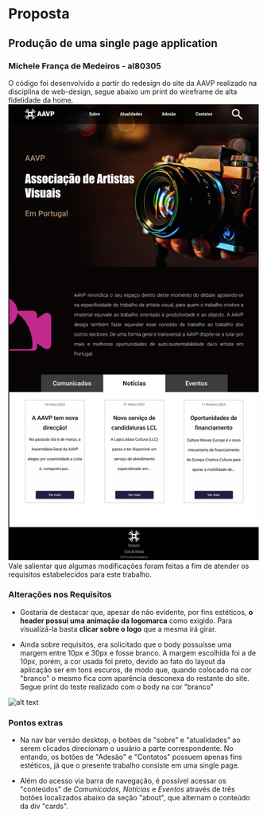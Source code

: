 # Proposta

## Produção de uma single page application

### Michele França de Medeiros - al80305

O código foi desenvolvido a partir do redesign do site da AAVP realizado na disciplina de web-design, segue abaixo um print do wireframe de alta fidelidade da home.
![alt text](../img/newhome_aavp.png)
Vale salientar que algumas modificações foram feitas a fim de atender os requisitos estabelecidos para este trabalho.

### Alterações nos Requisitos

- Gostaria de destacar que, apesar de não evidente, por fins estéticos, **o header possui uma animação da logomarca** como exigido. Para visualizá-la basta **clicar sobre o logo** que a mesma irá girar.

- Ainda sobre requisitos, era solicitado que o body possuísse uma margem entre 10px e 30px e fosse branco. A margem escolhida foi a de 10px, porém, a cor usada foi preto, devido ao fato do layout da aplicação ser em tons escuros, de modo que, quando colocado na cor "branco" o mesmo fica com aparência desconexa do restante do site. Segue print do teste realizado com o body na cor "branco"

![alt text](../img/body_branco.png)

### Pontos extras

- Na nav bar versão desktop, o botões de "sobre" e "atualidades" ao serem clicados direcionam o usuário a parte correspondente. No entando, os botões de "Adesão" e "Contatos" possuem apenas fins estéticos, já que o presente trabalho consiste em uma single page.

- Além do acesso via barra de navegação, é possível acessar os "conteúdos" de _Comunicados, Notícias_ e _Eventos_ através de três botões localizados abaixo da seção "about", que alternam o conteúdo da div "cards".
